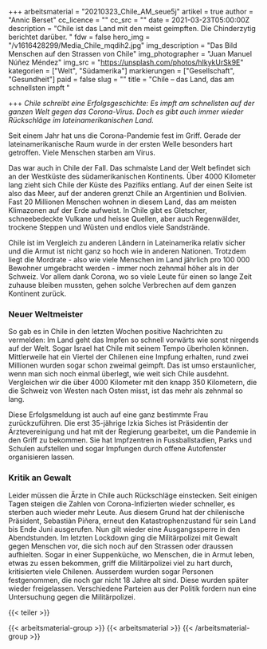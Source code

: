 +++
arbeitsmaterial = "20210323_Chile_AM_seue5j"
artikel = true
author = "Annic Berset"
cc_licence = ""
cc_src = ""
date = 2021-03-23T05:00:00Z
description = "Chile ist das Land mit den meist geimpften. Die Chinderzytig berichtet darüber. "
fdw = false
hero_img = "/v1616428299/Media_Chile_mqdih2.jpg"
img_description = "Das Bild Menschen auf den Strassen von Chile"
img_photographer = "Juan Manuel Núñez Méndez"
img_src = "https://unsplash.com/photos/hIkykUrSk9E"
kategorien = ["Welt", "Südamerika"]
markierungen = ["Gesellschaft", "Gesundheit"]
paid = false
slug = ""
title = "Chile – das Land, das am schnellsten impft "

+++
_Chile schreibt eine Erfolgsgeschichte: Es impft am schnellsten auf der ganzen Welt gegen das Corona-Virus. Doch es gibt auch immer wieder Rückschläge im lateinamerikanischen Land._

Seit einem Jahr hat uns die Corona-Pandemie fest im Griff. Gerade der lateinamerikanische Raum wurde in der ersten Welle besonders hart getroffen. Viele Menschen starben am Virus.

Das war auch in Chile der Fall. Das schmalste Land der Welt befindet sich an der Westküste des südamerikanischen Kontinents. Über 4000 Kilometer lang zieht sich Chile der Küste des Pazifiks entlang. Auf der einen Seite ist also das Meer, auf der anderen grenzt Chile an Argentinien und Bolivien. Fast 20 Millionen Menschen wohnen in diesem Land, das am meisten Klimazonen auf der Erde aufweist. In Chile gibt es Gletscher, schneebedeckte Vulkane und heisse Quellen, aber auch Regenwälder, trockene Steppen und Wüsten und endlos viele Sandstrände.

Chile ist im Vergleich zu anderen Ländern in Lateinamerika relativ sicher und die Armut ist nicht ganz so hoch wie in anderen Nationen. Trotzdem liegt die Mordrate - also wie viele Menschen im Land jährlich pro 100 000 Bewohner umgebracht werden - immer noch zehnmal höher als in der Schweiz. Vor allem dank Corona, wo so viele Leute für einen so lange Zeit zuhause bleiben mussten, gehen solche Verbrechen auf dem ganzen Kontinent zurück.

### Neuer Weltmeister

So gab es in Chile in den letzten Wochen positive Nachrichten zu vermelden: Im Land geht das Impfen so schnell vorwärts wie sonst nirgends auf der Welt. Sogar Israel hat Chile mit seinem Tempo überholen können. Mittlerweile hat ein Viertel der Chilenen eine Impfung erhalten, rund zwei Millionen wurden sogar schon zweimal geimpft. Das ist umso erstaunlicher, wenn man sich noch einmal überlegt, wie weit sich Chile ausdehnt. Vergleichen wir die über 4000 Kilometer mit den knapp 350 Kilometern, die die Schweiz von Westen nach Osten misst, ist das mehr als zehnmal so lang.

Diese Erfolgsmeldung ist auch auf eine ganz bestimmte Frau zurückzuführen. Die erst 35-jährige Izkia Siches ist Präsidentin der Ärztevereinigung und hat mit der Regierung gearbeitet, um die Pandemie in den Griff zu bekommen. Sie hat Impfzentren in Fussballstadien, Parks und Schulen aufstellen und sogar Impfungen durch offene Autofenster organisieren lassen.

### Kritik an Gewalt

Leider müssen die Ärzte in Chile auch Rückschläge einstecken. Seit einigen Tagen steigen die Zahlen von Corona-Infizierten wieder schneller, es sterben auch wieder mehr Leute. Aus diesem Grund hat der chilenische Präsident, Sebastiàn Piñera, erneut den Katastrophenzustand für sein Land bis Ende Juni ausgerufen. Nun gilt wieder eine Ausgangssperre in den Abendstunden. Im letzten Lockdown ging die Militärpolizei mit Gewalt gegen Menschen vor, die sich noch auf den Strassen oder draussen aufhielten. Sogar in einer Suppenküche, wo Menschen, die in Armut leben, etwas zu essen bekommen, griff die Militärpolizei viel zu hart durch, kritisierten viele Chilenen. Ausserdem wurden sogar Personen festgenommen, die noch gar nicht 18 Jahre alt sind. Diese wurden später wieder freigelassen. Verschiedene Parteien aus der Politik fordern nun eine Untersuchung gegen die Militärpolizei.

{{< teiler >}}

{{< arbeitsmaterial-group >}}
{{< arbeitsmaterial >}}
{{< /arbeitsmaterial-group >}}